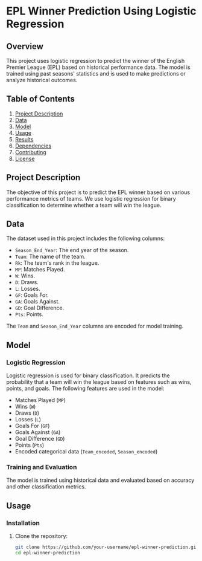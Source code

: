 # EPL Winner Prediction Using Logistic Regression

## Overview

This project uses logistic regression to predict the winner of the English Premier League (EPL) based on historical performance data. The model is trained using past seasons' statistics and is used to make predictions or analyze historical outcomes.

## Table of Contents

1. [Project Description](#project-description)
2. [Data](#data)
3. [Model](#model)
4. [Usage](#usage)
5. [Results](#results)
6. [Dependencies](#dependencies)
7. [Contributing](#contributing)
8. [License](#license)

## Project Description

The objective of this project is to predict the EPL winner based on various performance metrics of teams. We use logistic regression for binary classification to determine whether a team will win the league.

## Data

The dataset used in this project includes the following columns:

- `Season_End_Year`: The end year of the season.
- `Team`: The name of the team.
- `Rk`: The team's rank in the league.
- `MP`: Matches Played.
- `W`: Wins.
- `D`: Draws.
- `L`: Losses.
- `GF`: Goals For.
- `GA`: Goals Against.
- `GD`: Goal Difference.
- `Pts`: Points.

The `Team` and `Season_End_Year` columns are encoded for model training.

## Model

### Logistic Regression

Logistic regression is used for binary classification. It predicts the probability that a team will win the league based on features such as wins, points, and goals. The following features are used in the model:

- Matches Played (`MP`)
- Wins (`W`)
- Draws (`D`)
- Losses (`L`)
- Goals For (`GF`)
- Goals Against (`GA`)
- Goal Difference (`GD`)
- Points (`Pts`)
- Encoded categorical data (`Team_encoded`, `Season_encoded`)

### Training and Evaluation

The model is trained using historical data and evaluated based on accuracy and other classification metrics.

## Usage

### Installation

1. Clone the repository:
   ```bash
   git clone https://github.com/your-username/epl-winner-prediction.git
   cd epl-winner-prediction
